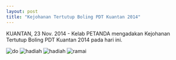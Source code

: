 ```yaml
---
layout: post
title: "Kejohanan Tertutup Boling PDT Kuantan 2014"
---
```


KUANTAN, 23 Nov. 2014 - Kelab PETANDA mengadakan Kejohanan Tertutup Boling PDT Kuantan 2014 pada hari ini.

![do](http://2.bp.blogspot.com/-iaCwbMId1UA/VIAuGcUFtsI/AAAAAAAACRk/Qb2aSgnPork/s1600/dato_boling.jpg)
![hadiah](http://1.bp.blogspot.com/-tTu8RHnOLT8/VIAoLrtQPlI/AAAAAAAACQ4/uLxJmwWQhiY/s1600/johan_boling.JPG)
![hadiah](http://4.bp.blogspot.com/-TXcVAP8_950/VIAvBV0j-bI/AAAAAAAACRw/uy3IUGkU6u4/s1600/deris_boling.JPG)
![ramai](http://1.bp.blogspot.com/-wxVxAinCEL0/VIAvXuyRoNI/AAAAAAAACR4/Q8daoSn4gBU/s1600/boling.JPG)

